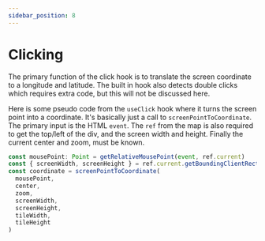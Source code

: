 ```yaml
---
sidebar_position: 8
---
```


# Clicking

The primary function of the click hook is to translate the screen 
coordinate to a longitude and latitude. The built in hook also
detects double clicks which requires extra code, but this will
not be discussed here.

Here is some pseudo code from the `useClick` hook where it turns
the screen point into a coordinate. It's basically just a call to
`screenPointToCoordinate`. The primary input is the HTML
`event`. The `ref` from the map is also required to get the top/left
of the div, and the screen width and height. Finally the current 
center and zoom, must be known.

```ts
const mousePoint: Point = getRelativeMousePoint(event, ref.current)
const { screenWidth, screenHeight } = ref.current.getBoundingClientRect()
const coordinate = screenPointToCoordinate(
  mousePoint,
  center,
  zoom,
  screenWidth,
  screenHeight,
  tileWidth,
  tileHeight
)
```
